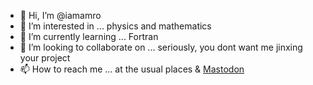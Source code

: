- 👋 Hi, I’m @iamamro 
- 👀 I’m interested in ... physics and mathematics 
- 🌱 I’m currently learning ... Fortran 
- 💞️ I’m looking to collaborate on ... seriously, you dont want me jinxing your project  
- 📫 How to reach me ... at the usual places & <a rel="me" href="https://mastodon.social/@iamamro">Mastodon</a>

<!---

<a rel="me" href="https://mastodon.social/@iamamro">Mastodon</a> 
iamamro/iamamro is a ✨ special ✨ repository because its `README.md` (this file) appears on your GitHub profile.
You can click the Preview link to take a look at your changes.
--->
